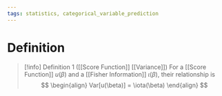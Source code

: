 ```yaml
---
tags: statistics, categorical_variable_prediction
---
```


# Definition

> [!info] Definition 1 ([[Score Function]] [[Variance]])
> For a [[Score Function]] $u(\beta)$ and a [[Fisher Information]] $\iota(\beta)$, their relationship is
> $$
> \begin{align}
> Var[u(\beta)] = \iota(\beta)
> \end{align}
> $$